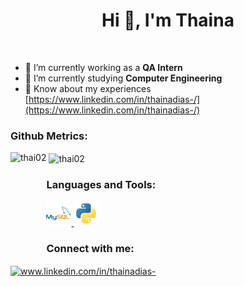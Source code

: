 <h1 align="center">Hi 👋, I'm Thaina</h1>
<p align="left"> <a href="https://twitter.com/" target="blank"><img src="https://img.shields.io/twitter/follow/?logo=twitter&style=for-the-badge" alt="" /></a> </p>

- 🔭 I’m currently working as a **QA Intern**
- 🌱 I’m currently studying **Computer Engineering**
- 📄 Know about my experiences [https://www.linkedin.com/in/thainadias-/](https://www.linkedin.com/in/thainadias-/)

<h3 align="left">Github Metrics:</h3>

<p><img height="150em" align="left" src="https://github-readme-stats.vercel.app/api/top-langs?username=thai02&show_icons=true&locale=en&theme=transparent" alt="thai02" /></p>

<p>&nbsp;<img height="150em" align="center" src="https://github-readme-stats.vercel.app/api?username=thai02&show_icons=true&locale=en&theme=transparent" alt="thai02" /></p>

<h3 align="left">Languages and Tools:</h3>
<p align="left"> <a href="https://www.mysql.com/" target="_blank" rel="noreferrer"> <img src="https://raw.githubusercontent.com/devicons/devicon/master/icons/mysql/mysql-original-wordmark.svg" alt="mysql" width="40" height="40"/> </a> <a href="https://www.python.org" target="_blank" rel="noreferrer"> <img src="https://raw.githubusercontent.com/devicons/devicon/master/icons/python/python-original.svg" alt="python" width="40" height="40"/> </a> </p>

<h3 align="left">Connect with me:</h3>
<p align="left">
<a href="https://linkedin.com/in/www.linkedin.com/in/thainadias-" target="blank"><img align="center" src="https://raw.githubusercontent.com/rahuldkjain/github-profile-readme-generator/master/src/images/icons/Social/linked-in-alt.svg" alt="www.linkedin.com/in/thainadias-" height="30" width="40" /></a>
</p>
